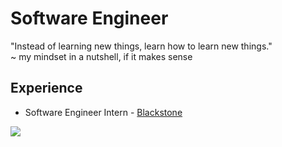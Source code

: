 # Software Engineer

"Instead of learning new things, learn how to learn new things."  
~ my mindset in a nutshell, if it makes sense

## Experience
- Software Engineer Intern - [Blackstone](https://www.blackstone.com/)

![](https://komarev.com/ghpvc/?username=Emad-Eldin-G) 
